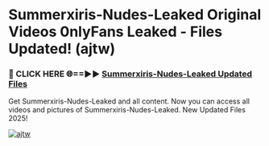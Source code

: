 # Summerxiris-Nudes-Leaked Original Videos 0nlyFans Leaked - Files Updated! (ajtw)

<h3>🔴 CLICK HERE 🌐==►► <a href="https://tinyurl.com/52m3yx9h" rel="nofollow">Summerxiris-Nudes-Leaked Updated Files</a></h3>

Get Summerxiris-Nudes-Leaked and all content. Now you can access all videos and pictures of Summerxiris-Nudes-Leaked. New Updated Files 2025!

[![ajtw](https://i.imgur.com/TnHtlc8.gif)](https://tinyurl.com/52m3yx9h)
